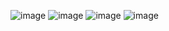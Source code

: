 ![image](https://user-images.githubusercontent.com/71140296/166482003-c53c1c38-e38c-48a9-bc41-8ddfc1027d0e.png)
![image](https://user-images.githubusercontent.com/71140296/166482101-642d308d-e517-4abd-b9e8-d1e3f58f2bfb.png)
![image](https://user-images.githubusercontent.com/71140296/166482150-3bbc8c26-866e-4058-9577-c6c705fac4f7.png)
![image](https://user-images.githubusercontent.com/71140296/166482272-5a0fdf37-4a75-4838-bb7e-c4b8dd2f90dd.png)

